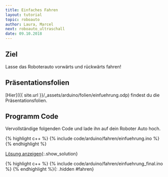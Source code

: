 ```yaml
---
title: Einfaches Fahren
layout: tutorial
topic: roboauto
author: Laura, Marcel
next: roboauto_ultraschall
date: 09.10.2018
---
```


## Ziel
Lasse das Roboterauto vorwärts und rückwärts fahren!

## Präsentationsfolien
[Hier]({{ site.url }}/_assets/arduino/folien/einfuehrung.odp) findest du die Präsentationsfolien.

## Programm Code
Vervollständige folgenden Code und lade ihn auf dein Roboter Auto hoch.

{% highlight c++ %}
{% include code/arduino/fahren/einfuehrung.ino %}
{% endhighlight %}

[Lösung anzeigen](#fahren){:.show_solution}

{% highlight c++ %}
{% include code/arduino/fahren/einfuehrung_final.ino %}
{% endhighlight %}{: .hidden #fahren}